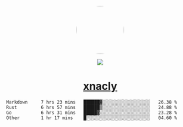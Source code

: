 <p align="center">
  <img style="border-radius: 100px" width="128" height="128" src="https://avatars.githubusercontent.com/u/47723417?v=4"/>
</p>
<p align="center">
  <img src="https://komarev.com/ghpvc/?username=xnacly&&style=flat-square"/>
</p>

<h1 align="center"><a href="https://xnacly.me"> xnacly</a> </h1>

<!--START_SECTION:waka-->

```text
Markdown     7 hrs 23 mins   ██████▓░░░░░░░░░░░░░░░░░░   26.38 %
Rust         6 hrs 57 mins   ██████▒░░░░░░░░░░░░░░░░░░   24.88 %
Go           6 hrs 31 mins   █████▓░░░░░░░░░░░░░░░░░░░   23.28 %
Other        1 hr 17 mins    █░░░░░░░░░░░░░░░░░░░░░░░░   04.60 %
```

<!--END_SECTION:waka-->
